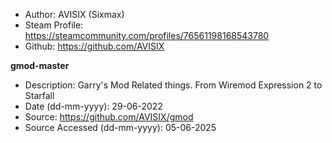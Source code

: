 - Author: AVISIX (Sixmax)
- Steam Profile: https://steamcommunity.com/profiles/76561198168543780
- Github: https://github.com/AVISIX

**gmod-master**
- Description: Garry's Mod Related things. From Wiremod Expression 2 to Starfall
- Date (dd-mm-yyyy): 29-06-2022
- Source: https://github.com/AVISIX/gmod
- Source Accessed (dd-mm-yyyy): 05-06-2025
